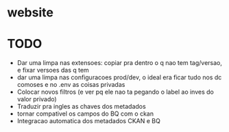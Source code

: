 # website

# TODO
* Dar uma limpa nas extensoes: copiar pra dentro o q nao tem tag/versao, e fixar versoes das q tem
* dar uma limpa nas configuracoes prod/dev, o ideal era ficar tudo nos dc comoses e no .env as coisas privadas
* Colocar novos filtros (e ver pq ele nao ta pegando o label ao inves do valor privado)
* Traduzir pra ingles as chaves dos metadados
* tornar compativel os campos do BQ com o ckan
* Integracao automatica dos metadados CKAN e BQ
